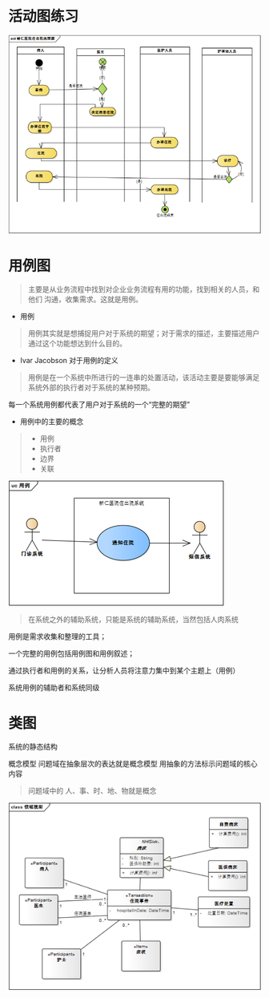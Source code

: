 # 活动图练习

![活动图](image/yiyuan-huodong.png)


# 用例图

> 主要是从业务流程中找到对企业业务流程有用的功能，找到相关的人员，和他们
沟通，收集需求。这就是用例。

+ 用例

> 用例其实就是想捕捉用户对于系统的期望；对于需求的描述，主要描述用户通过这个功能想达到什么目的。

+ Ivar Jacobson 对于用例的定义

> 用例是在一个系统中所进行的一连串的处置活动，该活动主要是要能够满足系统外部的执行者对于系统的某种预期。

每一个系统用例都代表了用户对于系统的一个“完整的期望”

+ 用例中的主要的概念

> - 用例
> - 执行者
> - 边界
> - 关联

![用例图](image/usecase.png)
 > 在系统之外的辅助系统，只能是系统的辅助系统，当然包括人肉系统

 用例是需求收集和整理的工具；

 一个完整的用例包括用例图和用例叙述；

 通过执行者和用例的关系，让分析人员将注意力集中到某个主题上（用例）

 系统用例的辅助者和系统同级

 #  类图

 系统的静态结构

概念模型
问题域在抽象层次的表达就是概念模型
用抽象的方法标示问题域的核心内容

> 问题域中的 人、事、时、地、物就是概念

![ 概念模型](image/domainModal.png)
